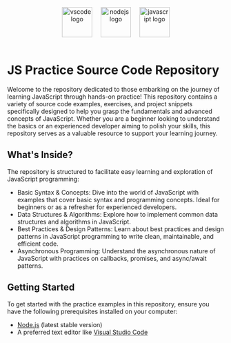 <div align="center">
  <img src="https://cdn.jsdelivr.net/gh/devicons/devicon/icons/vscode/vscode-original.svg" height="70" alt="vscode logo"  />
  <img width="12" />
  <img src="https://cdn.jsdelivr.net/gh/devicons/devicon/icons/nodejs/nodejs-original.svg" height="70" alt="nodejs logo"  />
  <img width="12" />
  <img src="https://cdn.jsdelivr.net/gh/devicons/devicon/icons/javascript/javascript-original.svg" height="70" alt="javascript logo"  />
</div> <br>

# JS Practice Source Code Repository
Welcome to the repository dedicated to those embarking on the journey of learning JavaScript through hands-on practice! This repository contains a variety of source code examples, exercises, and project snippets specifically designed to help you grasp the fundamentals and advanced concepts of JavaScript. Whether you are a beginner looking to understand the basics or an experienced developer aiming to polish your skills, this repository serves as a valuable resource to support your learning journey.

## What's Inside?
The repository is structured to facilitate easy learning and exploration of JavaScript programming:

- Basic Syntax & Concepts: Dive into the world of JavaScript with examples that cover basic syntax and programming concepts. Ideal for beginners or as a refresher for experienced developers.
- Data Structures & Algorithms: Explore how to implement common data structures and algorithms in JavaScript.
- Best Practices & Design Patterns: Learn about best practices and design patterns in JavaScript programming to write clean, maintainable, and efficient code.
- Asynchronous Programming: Understand the asynchronous nature of JavaScript with practices on callbacks, promises, and async/await patterns.
  
## Getting Started
To get started with the practice examples in this repository, ensure you have the following prerequisites installed on your computer:

- [Node.js](https://nodejs.org/en/download/) (latest stable version)
- A preferred text editor like [Visual Studio Code](https://code.visualstudio.com/Download)
